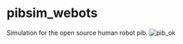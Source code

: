 # pibsim_webots

Simulation for the open source human robot pib.
![pib_ok](https://github.com/snfeld/pibsim_webots/assets/18509877/66f4bf65-6931-4388-98af-170c6ca23b27)
